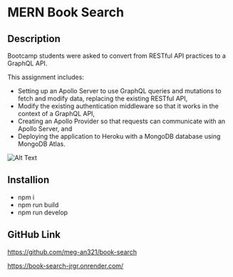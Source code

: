 # MERN Book Search

## Description
Bootcamp students were asked to convert from RESTful API practices to a GraphQL API.

This assignment includes:

- Setting up an Apollo Server to use GraphQL queries and mutations to fetch and modify data, replacing the existing RESTful API,
- Modify the existing authentication middleware so that it works in the context of a GraphQL API,
- Creating an Apollo Provider so that requests can communicate with an Apollo Server, and
- Deploying the application to Heroku with a MongoDB database using MongoDB Atlas.

![Alt Text](mern.gif)

## Installion
- npm i
- npm run build
- npm run develop

## GitHub Link
https://github.com/meg-an321/book-search

 https://book-search-jrgr.onrender.com/